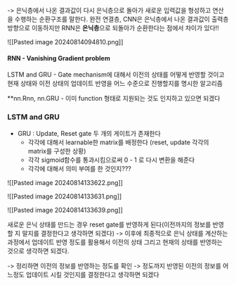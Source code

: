 
-> 은닉층에서 나온 결과값이 다시 은닉층으로 돌아가 새로운 입력값을 형성하고 연산을 수행하는 순환구조를 말한다. 완전 연결층, CNN은 은닉층에서 나온 결과값이 출력층 방향으로 이동하지만 RNN은 **은닉층**으로 되돌아가 순환한다는 점에서 차이가 있다!!

![[Pasted image 20240814094810.png]]


#### RNN - Vanishing Gradient problem 

LSTM and GRU - Gate mechanism에 대해서 
이전의 상태를 어떻게 반영할 것이고 현재 상태와 이전 상태의 업데이트 반영을 어느 수준으로 진행할지를 명시한 알고리즘 

**nn.Rnn, nn.GRU - 이미 function 형태로 지원되는 것도 인지하고 있으면 되겠다


### LSTM and GRU

- GRU : Update, Reset gate 두 개의 게이트가 존재한다
	- 각각에 대해서 learnable한 matrix를 배정한다 (reset, update 각각의 matrix를 구성한 상황)
	- 각각 sigmoid함수를 통과시킴으로써  0 - 1 로 다시 변환을 해준다
	- 각각에 대해서 의미 부여를 한 것인지??? 


![[Pasted image 20240814133622.png]]

![[Pasted image 20240814133631.png]]

![[Pasted image 20240814133639.png]]


새로운 은닉 상태를 만드는 경우 reset gate를 반영하게 된다(이전까지의 정보를 반영할 지 말지를 결정한다고 생각하면 되겠다) -> 이후에 최종적으로 은닉 상태를 계산하는 과정에서 업데이트 반영 정도를 활용해서 이전의 상태 그리고 현재의 상태를 반영하는 것으로 생각하면 되겠다. 

-> 정리하면 이전의 정보를 반영하는 정도를 확인
-> 정도까지 반영된 이전의 정보를 어느정도 업데이트 시킬 것인지를 결정한다고 생각하면 되겠다